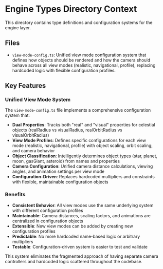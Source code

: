 # Engine Types Directory Context

This directory contains type definitions and configuration systems for the engine layer.

## Files

- `view-mode-config.ts`: Unified view mode configuration system that defines how objects should be rendered and how the camera should behave across all view modes (realistic, navigational, profile), replacing hardcoded logic with flexible configuration profiles.

## Key Features

### Unified View Mode System
The `view-mode-config.ts` file implements a comprehensive configuration system that:

- **Dual Properties**: Tracks both "real" and "visual" properties for celestial objects (realRadius vs visualRadius, realOrbitRadius vs visualOrbitRadius)
- **View Mode Profiles**: Defines specific configurations for each view mode (realistic, navigational, profile) with object scaling, orbit scaling, and camera behavior
- **Object Classification**: Intelligently determines object types (star, planet, moon, gasGiant, asteroid) from names and properties
- **Camera Configuration**: Unified camera distance calculations, viewing angles, and animation settings per view mode
- **Configuration-Driven**: Replaces hardcoded multipliers and constraints with flexible, maintainable configuration objects

### Benefits
- **Consistent Behavior**: All view modes use the same underlying system with different configuration profiles
- **Maintainable**: Camera distances, scaling factors, and animations are centralized in configuration objects
- **Extensible**: New view modes can be added by creating new configuration profiles
- **Predictable**: No more hardcoded name-based logic or arbitrary multipliers
- **Testable**: Configuration-driven system is easier to test and validate

This system eliminates the fragmented approach of having separate camera controllers and hardcoded logic scattered throughout the codebase. 